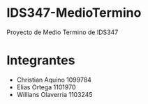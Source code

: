 # IDS347-MedioTermino
Proyecto de Medio Termino de IDS347
# Integrantes
- Christian Aquino 1099784
- Elias Ortega 1101970 
- Willians Olaverria 1103245
